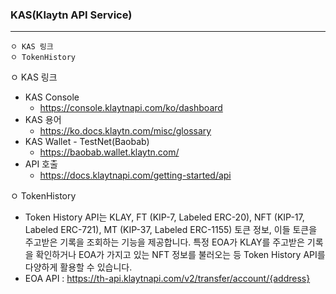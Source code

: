 ### KAS(Klaytn API Service)
------------------
```
ㅇ KAS 링크
ㅇ TokenHistory 
```
ㅇ KAS 링크
  + KAS Console
    + https://console.klaytnapi.com/ko/dashboard
  + KAS 용어
    + https://ko.docs.klaytn.com/misc/glossary
  + KAS Wallet - TestNet(Baobab)
    +  https://baobab.wallet.klaytn.com/
  + API 호출
    + https://docs.klaytnapi.com/getting-started/api 

ㅇ TokenHistory 
  + Token History API는 KLAY, FT (KIP-7, Labeled ERC-20), NFT (KIP-17, Labeled ERC-721), MT (KIP-37, Labeled ERC-1155) 토큰 정보, 이들 토큰을 주고받은 기록을 조회하는 기능을 제공합니다. 특정 EOA가 KLAY를 주고받은 기록을 확인하거나 EOA가 가지고 있는 NFT 정보를 불러오는 등 Token History API를 다양하게 활용할 수 있습니다.
  + EOA API : https://th-api.klaytnapi.com/v2/transfer/account/{address}
